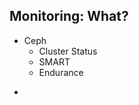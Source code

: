 ---
---
## Monitoring: What?
- Ceph
  - Cluster Status
  - SMART
  - Endurance

<aside class="notes">
  <ul>
    <li></li>
  </ul>
</aside>
